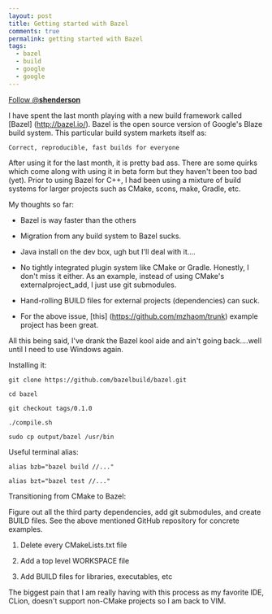 ```yaml
---
layout: post
title: Getting started with Bazel
comments: true
permalink: getting started with Bazel
tags:
  - bazel
  - build
  - google
  - google
---
```


<div>
<!-- <a href="https://twitter.com/share" class="twitter-share-button" data-via="__shenderson__">Tweet</a> -->
 
<a href="https://twitter.com/__shenderson__" class="twitter-follow-button" data-show-count="false">Follow @__shenderson__</a>
<script>!function(d,s,id){var js,fjs=d.getElementsByTagName(s)[0],p=/^http:/.test(d.location)?'http':'https';if(!d.getElementById(id)){js=d.createElement(s);js.id=id;js.src=p+'://platform.twitter.com/widgets.js';fjs.parentNode.insertBefore(js,fjs);}}(document, 'script', 'twitter-wjs');</script>
 
 </div>

<!-- Put this just before the closing body tag -->
<script>!function(d,s,id){var js,fjs=d.getElementsByTagName(s)[0];if(!d.getElementById(id)){js=d.createElement(s);js.id=id;js.src="//platform.twitter.com/widgets.js";fjs.parentNode.insertBefore(js,fjs);}}(document,"script","twitter-wjs");</script>

I have spent the last month playing with a new build framework called [Bazel] (http://bazel.io/).  Bazel is the open source version of Google's Blaze build system.  This particular build system markets itself as:

```
Correct, reproducible, fast builds for everyone
```

After using it for the last month, it is pretty bad ass.  There are some quirks which come along with using it in beta form but they haven't been too bad (yet).  Prior to using Bazel for C++, I had been using a mixture of build systems for larger projects such as CMake, scons, make, Gradle, etc.

My thoughts so far:

  *  Bazel is way faster than the others

  *  Migration from any build system to Bazel sucks.

  *  Java install on the dev box, ugh but I'll deal with it....

  *  No tightly integrated plugin system like CMake or Gradle.  Honestly, I don't miss it either.  As an example, instead of using CMake's externalproject_add, I just use git submodules.

  *  Hand-rolling BUILD files for external projects (dependencies) can suck.

  * For the above issue, [this] (https://github.com/mzhaom/trunk) example project has been great.

All this being said, I've drank the Bazel kool aide and ain't going back....well until I need to use Windows again.

Installing it:

```
git clone https://github.com/bazelbuild/bazel.git

cd bazel

git checkout tags/0.1.0

./compile.sh

sudo cp output/bazel /usr/bin
```

Useful terminal alias:

```
alias bzb="bazel build //..." 

alias bzt="bazel test //..."
```

Transitioning from CMake to Bazel:

Figure out all the third party dependencies, add git submodules, and create BUILD files.  See the above mentioned GitHub repository for concrete examples.

1.  Delete every CMakeLists.txt file

2.  Add a top level WORKSPACE file

3.  Add BUILD files for libraries, executables, etc

The biggest pain that I am really having with this process as my favorite IDE, CLion, doesn't support non-CMake projects so I am back to VIM.

